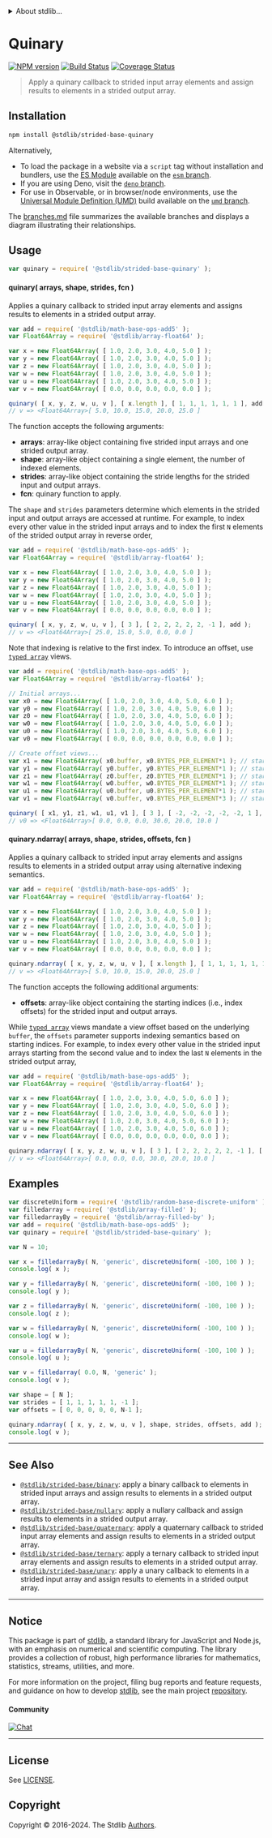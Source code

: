 <!--

@license Apache-2.0

Copyright (c) 2020 The Stdlib Authors.

Licensed under the Apache License, Version 2.0 (the "License");
you may not use this file except in compliance with the License.
You may obtain a copy of the License at

   http://www.apache.org/licenses/LICENSE-2.0

Unless required by applicable law or agreed to in writing, software
distributed under the License is distributed on an "AS IS" BASIS,
WITHOUT WARRANTIES OR CONDITIONS OF ANY KIND, either express or implied.
See the License for the specific language governing permissions and
limitations under the License.

-->


<details>
  <summary>
    About stdlib...
  </summary>
  <p>We believe in a future in which the web is a preferred environment for numerical computation. To help realize this future, we've built stdlib. stdlib is a standard library, with an emphasis on numerical and scientific computation, written in JavaScript (and C) for execution in browsers and in Node.js.</p>
  <p>The library is fully decomposable, being architected in such a way that you can swap out and mix and match APIs and functionality to cater to your exact preferences and use cases.</p>
  <p>When you use stdlib, you can be absolutely certain that you are using the most thorough, rigorous, well-written, studied, documented, tested, measured, and high-quality code out there.</p>
  <p>To join us in bringing numerical computing to the web, get started by checking us out on <a href="https://github.com/stdlib-js/stdlib">GitHub</a>, and please consider <a href="https://opencollective.com/stdlib">financially supporting stdlib</a>. We greatly appreciate your continued support!</p>
</details>

# Quinary

[![NPM version][npm-image]][npm-url] [![Build Status][test-image]][test-url] [![Coverage Status][coverage-image]][coverage-url] <!-- [![dependencies][dependencies-image]][dependencies-url] -->

> Apply a quinary callback to strided input array elements and assign results to elements in a strided output array.

<section class="intro">

</section>

<!-- /.intro -->

<section class="installation">

## Installation

```bash
npm install @stdlib/strided-base-quinary
```

Alternatively,

-   To load the package in a website via a `script` tag without installation and bundlers, use the [ES Module][es-module] available on the [`esm` branch][esm-url].
-   If you are using Deno, visit the [`deno` branch][deno-url].
-   For use in Observable, or in browser/node environments, use the [Universal Module Definition (UMD)][umd] build available on the [`umd` branch][umd-url].

The [branches.md][branches-url] file summarizes the available branches and displays a diagram illustrating their relationships.

</section>

<section class="usage">

## Usage

```javascript
var quinary = require( '@stdlib/strided-base-quinary' );
```

#### quinary( arrays, shape, strides, fcn )

Applies a quinary callback to strided input array elements and assigns results to elements in a strided output array.

```javascript
var add = require( '@stdlib/math-base-ops-add5' );
var Float64Array = require( '@stdlib/array-float64' );

var x = new Float64Array( [ 1.0, 2.0, 3.0, 4.0, 5.0 ] );
var y = new Float64Array( [ 1.0, 2.0, 3.0, 4.0, 5.0 ] );
var z = new Float64Array( [ 1.0, 2.0, 3.0, 4.0, 5.0 ] );
var w = new Float64Array( [ 1.0, 2.0, 3.0, 4.0, 5.0 ] );
var u = new Float64Array( [ 1.0, 2.0, 3.0, 4.0, 5.0 ] );
var v = new Float64Array( [ 0.0, 0.0, 0.0, 0.0, 0.0 ] );

quinary( [ x, y, z, w, u, v ], [ x.length ], [ 1, 1, 1, 1, 1, 1 ], add );
// v => <Float64Array>[ 5.0, 10.0, 15.0, 20.0, 25.0 ]
```

The function accepts the following arguments:

-   **arrays**: array-like object containing five strided input arrays and one strided output array.
-   **shape**: array-like object containing a single element, the number of indexed elements.
-   **strides**: array-like object containing the stride lengths for the strided input and output arrays.
-   **fcn**: quinary function to apply.

The `shape` and `strides` parameters determine which elements in the strided input and output arrays are accessed at runtime. For example, to index every other value in the strided input arrays and to index the first `N` elements of the strided output array in reverse order,

```javascript
var add = require( '@stdlib/math-base-ops-add5' );
var Float64Array = require( '@stdlib/array-float64' );

var x = new Float64Array( [ 1.0, 2.0, 3.0, 4.0, 5.0 ] );
var y = new Float64Array( [ 1.0, 2.0, 3.0, 4.0, 5.0 ] );
var z = new Float64Array( [ 1.0, 2.0, 3.0, 4.0, 5.0 ] );
var w = new Float64Array( [ 1.0, 2.0, 3.0, 4.0, 5.0 ] );
var u = new Float64Array( [ 1.0, 2.0, 3.0, 4.0, 5.0 ] );
var v = new Float64Array( [ 0.0, 0.0, 0.0, 0.0, 0.0 ] );

quinary( [ x, y, z, w, u, v ], [ 3 ], [ 2, 2, 2, 2, 2, -1 ], add );
// v => <Float64Array>[ 25.0, 15.0, 5.0, 0.0, 0.0 ]
```

Note that indexing is relative to the first index. To introduce an offset, use [`typed array`][mdn-typed-array] views.

```javascript
var add = require( '@stdlib/math-base-ops-add5' );
var Float64Array = require( '@stdlib/array-float64' );

// Initial arrays...
var x0 = new Float64Array( [ 1.0, 2.0, 3.0, 4.0, 5.0, 6.0 ] );
var y0 = new Float64Array( [ 1.0, 2.0, 3.0, 4.0, 5.0, 6.0 ] );
var z0 = new Float64Array( [ 1.0, 2.0, 3.0, 4.0, 5.0, 6.0 ] );
var w0 = new Float64Array( [ 1.0, 2.0, 3.0, 4.0, 5.0, 6.0 ] );
var u0 = new Float64Array( [ 1.0, 2.0, 3.0, 4.0, 5.0, 6.0 ] );
var v0 = new Float64Array( [ 0.0, 0.0, 0.0, 0.0, 0.0, 0.0 ] );

// Create offset views...
var x1 = new Float64Array( x0.buffer, x0.BYTES_PER_ELEMENT*1 ); // start at 2nd element
var y1 = new Float64Array( y0.buffer, y0.BYTES_PER_ELEMENT*1 ); // start at 2nd element
var z1 = new Float64Array( z0.buffer, z0.BYTES_PER_ELEMENT*1 ); // start at 2nd element
var w1 = new Float64Array( w0.buffer, w0.BYTES_PER_ELEMENT*1 ); // start at 2nd element
var u1 = new Float64Array( u0.buffer, u0.BYTES_PER_ELEMENT*1 ); // start at 2nd element
var v1 = new Float64Array( v0.buffer, v0.BYTES_PER_ELEMENT*3 ); // start at 4th element

quinary( [ x1, y1, z1, w1, u1, v1 ], [ 3 ], [ -2, -2, -2, -2, -2, 1 ], add );
// v0 => <Float64Array>[ 0.0, 0.0, 0.0, 30.0, 20.0, 10.0 ]
```

#### quinary.ndarray( arrays, shape, strides, offsets, fcn )

Applies a quinary callback to strided input array elements and assigns results to elements in a strided output array using alternative indexing semantics.

<!-- eslint-disable max-len -->

```javascript
var add = require( '@stdlib/math-base-ops-add5' );
var Float64Array = require( '@stdlib/array-float64' );

var x = new Float64Array( [ 1.0, 2.0, 3.0, 4.0, 5.0 ] );
var y = new Float64Array( [ 1.0, 2.0, 3.0, 4.0, 5.0 ] );
var z = new Float64Array( [ 1.0, 2.0, 3.0, 4.0, 5.0 ] );
var w = new Float64Array( [ 1.0, 2.0, 3.0, 4.0, 5.0 ] );
var u = new Float64Array( [ 1.0, 2.0, 3.0, 4.0, 5.0 ] );
var v = new Float64Array( [ 0.0, 0.0, 0.0, 0.0, 0.0 ] );

quinary.ndarray( [ x, y, z, w, u, v ], [ x.length ], [ 1, 1, 1, 1, 1, 1 ], [ 0, 0, 0, 0, 0, 0 ], add );
// v => <Float64Array>[ 5.0, 10.0, 15.0, 20.0, 25.0 ]
```

The function accepts the following additional arguments:

-   **offsets**: array-like object containing the starting indices (i.e., index offsets) for the strided input and output arrays.

While [`typed array`][mdn-typed-array] views mandate a view offset based on the underlying `buffer`, the `offsets` parameter supports indexing semantics based on starting indices. For example, to index every other value in the strided input arrays starting from the second value and to index the last `N` elements in the strided output array,

<!-- eslint-disable max-len -->

```javascript
var add = require( '@stdlib/math-base-ops-add5' );
var Float64Array = require( '@stdlib/array-float64' );

var x = new Float64Array( [ 1.0, 2.0, 3.0, 4.0, 5.0, 6.0 ] );
var y = new Float64Array( [ 1.0, 2.0, 3.0, 4.0, 5.0, 6.0 ] );
var z = new Float64Array( [ 1.0, 2.0, 3.0, 4.0, 5.0, 6.0 ] );
var w = new Float64Array( [ 1.0, 2.0, 3.0, 4.0, 5.0, 6.0 ] );
var u = new Float64Array( [ 1.0, 2.0, 3.0, 4.0, 5.0, 6.0 ] );
var v = new Float64Array( [ 0.0, 0.0, 0.0, 0.0, 0.0, 0.0 ] );

quinary.ndarray( [ x, y, z, w, u, v ], [ 3 ], [ 2, 2, 2, 2, 2, -1 ], [ 1, 1, 1, 1, 1, v.length-1 ], add );
// v => <Float64Array>[ 0.0, 0.0, 0.0, 30.0, 20.0, 10.0 ]
```

</section>

<!-- /.usage -->

<section class="notes">

</section>

<!-- /.notes -->

<section class="examples">

## Examples

<!-- eslint no-undef: "error" -->

```javascript
var discreteUniform = require( '@stdlib/random-base-discrete-uniform' ).factory;
var filledarray = require( '@stdlib/array-filled' );
var filledarrayBy = require( '@stdlib/array-filled-by' );
var add = require( '@stdlib/math-base-ops-add5' );
var quinary = require( '@stdlib/strided-base-quinary' );

var N = 10;

var x = filledarrayBy( N, 'generic', discreteUniform( -100, 100 ) );
console.log( x );

var y = filledarrayBy( N, 'generic', discreteUniform( -100, 100 ) );
console.log( y );

var z = filledarrayBy( N, 'generic', discreteUniform( -100, 100 ) );
console.log( z );

var w = filledarrayBy( N, 'generic', discreteUniform( -100, 100 ) );
console.log( w );

var u = filledarrayBy( N, 'generic', discreteUniform( -100, 100 ) );
console.log( u );

var v = filledarray( 0.0, N, 'generic' );
console.log( v );

var shape = [ N ];
var strides = [ 1, 1, 1, 1, 1, -1 ];
var offsets = [ 0, 0, 0, 0, 0, N-1 ];

quinary.ndarray( [ x, y, z, w, u, v ], shape, strides, offsets, add );
console.log( v );
```

</section>

<!-- /.examples -->

<!-- Section for related `stdlib` packages. Do not manually edit this section, as it is automatically populated. -->

<section class="related">

* * *

## See Also

-   <span class="package-name">[`@stdlib/strided-base/binary`][@stdlib/strided/base/binary]</span><span class="delimiter">: </span><span class="description">apply a binary callback to elements in strided input arrays and assign results to elements in a strided output array.</span>
-   <span class="package-name">[`@stdlib/strided-base/nullary`][@stdlib/strided/base/nullary]</span><span class="delimiter">: </span><span class="description">apply a nullary callback and assign results to elements in a strided output array.</span>
-   <span class="package-name">[`@stdlib/strided-base/quaternary`][@stdlib/strided/base/quaternary]</span><span class="delimiter">: </span><span class="description">apply a quaternary callback to strided input array elements and assign results to elements in a strided output array.</span>
-   <span class="package-name">[`@stdlib/strided-base/ternary`][@stdlib/strided/base/ternary]</span><span class="delimiter">: </span><span class="description">apply a ternary callback to strided input array elements and assign results to elements in a strided output array.</span>
-   <span class="package-name">[`@stdlib/strided-base/unary`][@stdlib/strided/base/unary]</span><span class="delimiter">: </span><span class="description">apply a unary callback to elements in a strided input array and assign results to elements in a strided output array.</span>

</section>

<!-- /.related -->

<!-- Section for all links. Make sure to keep an empty line after the `section` element and another before the `/section` close. -->


<section class="main-repo" >

* * *

## Notice

This package is part of [stdlib][stdlib], a standard library for JavaScript and Node.js, with an emphasis on numerical and scientific computing. The library provides a collection of robust, high performance libraries for mathematics, statistics, streams, utilities, and more.

For more information on the project, filing bug reports and feature requests, and guidance on how to develop [stdlib][stdlib], see the main project [repository][stdlib].

#### Community

[![Chat][chat-image]][chat-url]

---

## License

See [LICENSE][stdlib-license].


## Copyright

Copyright &copy; 2016-2024. The Stdlib [Authors][stdlib-authors].

</section>

<!-- /.stdlib -->

<!-- Section for all links. Make sure to keep an empty line after the `section` element and another before the `/section` close. -->

<section class="links">

[npm-image]: http://img.shields.io/npm/v/@stdlib/strided-base-quinary.svg
[npm-url]: https://npmjs.org/package/@stdlib/strided-base-quinary

[test-image]: https://github.com/stdlib-js/strided-base-quinary/actions/workflows/test.yml/badge.svg?branch=main
[test-url]: https://github.com/stdlib-js/strided-base-quinary/actions/workflows/test.yml?query=branch:main

[coverage-image]: https://img.shields.io/codecov/c/github/stdlib-js/strided-base-quinary/main.svg
[coverage-url]: https://codecov.io/github/stdlib-js/strided-base-quinary?branch=main

<!--

[dependencies-image]: https://img.shields.io/david/stdlib-js/strided-base-quinary.svg
[dependencies-url]: https://david-dm.org/stdlib-js/strided-base-quinary/main

-->

[chat-image]: https://img.shields.io/gitter/room/stdlib-js/stdlib.svg
[chat-url]: https://app.gitter.im/#/room/#stdlib-js_stdlib:gitter.im

[stdlib]: https://github.com/stdlib-js/stdlib

[stdlib-authors]: https://github.com/stdlib-js/stdlib/graphs/contributors

[umd]: https://github.com/umdjs/umd
[es-module]: https://developer.mozilla.org/en-US/docs/Web/JavaScript/Guide/Modules

[deno-url]: https://github.com/stdlib-js/strided-base-quinary/tree/deno
[umd-url]: https://github.com/stdlib-js/strided-base-quinary/tree/umd
[esm-url]: https://github.com/stdlib-js/strided-base-quinary/tree/esm
[branches-url]: https://github.com/stdlib-js/strided-base-quinary/blob/main/branches.md

[stdlib-license]: https://raw.githubusercontent.com/stdlib-js/strided-base-quinary/main/LICENSE

[mdn-typed-array]: https://developer.mozilla.org/en-US/docs/Web/JavaScript/Reference/Global_Objects/TypedArray

<!-- <related-links> -->

[@stdlib/strided/base/binary]: https://github.com/stdlib-js/strided-base-binary

[@stdlib/strided/base/nullary]: https://github.com/stdlib-js/strided-base-nullary

[@stdlib/strided/base/quaternary]: https://github.com/stdlib-js/strided-base-quaternary

[@stdlib/strided/base/ternary]: https://github.com/stdlib-js/strided-base-ternary

[@stdlib/strided/base/unary]: https://github.com/stdlib-js/strided-base-unary

<!-- </related-links> -->

</section>

<!-- /.links -->
